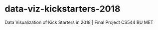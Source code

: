 # data-viz-kickstarters-2018
Data Visualization of Kick Starters in 2018 | Final Project CS544 BU MET
